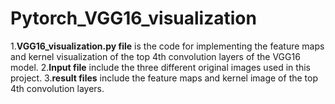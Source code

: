 # Pytorch_VGG16_visualization
1.**VGG16_visualization.py file** is the code for implementing the feature maps and kernel visualization of the top 4th convolution layers of the VGG16 model.
2.**Input file** include the three different original images used in this project.
3.**result files** include the feature maps and kernel image of the top 4th convolution layers.
